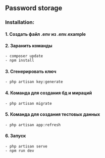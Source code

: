 ## Password storage

### Installation:

#### 1. Создать файл .env из .env.example
#### 2. Заранить команды
    - composer update
    - npm install
#### 3. Сгенерировать ключ
    - php artisan key:generate
#### 4. Команда для создания бд и мираций
    - php artisan migrate
#### 5. Команда для создания тестовых данных
    - php artisan app:refresh

#### 6. Запуск
    - php artisan serve
    - npm run dev
